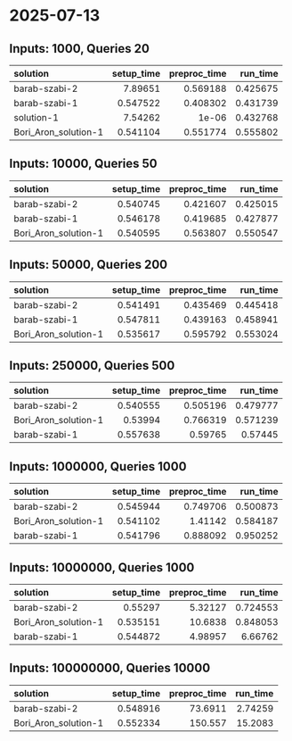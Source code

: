 # 2025-07-13

## Inputs: 1000, Queries 20

| solution             |   setup_time |   preproc_time |   run_time |
|:---------------------|-------------:|---------------:|-----------:|
| barab-szabi-2        |     7.89651  |       0.569188 |   0.425675 |
| barab-szabi-1        |     0.547522 |       0.408302 |   0.431739 |
| solution-1           |     7.54262  |       1e-06    |   0.432768 |
| Bori_Aron_solution-1 |     0.541104 |       0.551774 |   0.555802 |

## Inputs: 10000, Queries 50

| solution             |   setup_time |   preproc_time |   run_time |
|:---------------------|-------------:|---------------:|-----------:|
| barab-szabi-2        |     0.540745 |       0.421607 |   0.425015 |
| barab-szabi-1        |     0.546178 |       0.419685 |   0.427877 |
| Bori_Aron_solution-1 |     0.540595 |       0.563807 |   0.550547 |

## Inputs: 50000, Queries 200

| solution             |   setup_time |   preproc_time |   run_time |
|:---------------------|-------------:|---------------:|-----------:|
| barab-szabi-2        |     0.541491 |       0.435469 |   0.445418 |
| barab-szabi-1        |     0.547811 |       0.439163 |   0.458941 |
| Bori_Aron_solution-1 |     0.535617 |       0.595792 |   0.553024 |

## Inputs: 250000, Queries 500

| solution             |   setup_time |   preproc_time |   run_time |
|:---------------------|-------------:|---------------:|-----------:|
| barab-szabi-2        |     0.540555 |       0.505196 |   0.479777 |
| Bori_Aron_solution-1 |     0.53994  |       0.766319 |   0.571239 |
| barab-szabi-1        |     0.557638 |       0.59765  |   0.57445  |

## Inputs: 1000000, Queries 1000

| solution             |   setup_time |   preproc_time |   run_time |
|:---------------------|-------------:|---------------:|-----------:|
| barab-szabi-2        |     0.545944 |       0.749706 |   0.500873 |
| Bori_Aron_solution-1 |     0.541102 |       1.41142  |   0.584187 |
| barab-szabi-1        |     0.541796 |       0.888092 |   0.950252 |

## Inputs: 10000000, Queries 1000

| solution             |   setup_time |   preproc_time |   run_time |
|:---------------------|-------------:|---------------:|-----------:|
| barab-szabi-2        |     0.55297  |        5.32127 |   0.724553 |
| Bori_Aron_solution-1 |     0.535151 |       10.6838  |   0.848053 |
| barab-szabi-1        |     0.544872 |        4.98957 |   6.66762  |

## Inputs: 100000000, Queries 10000

| solution             |   setup_time |   preproc_time |   run_time |
|:---------------------|-------------:|---------------:|-----------:|
| barab-szabi-2        |     0.548916 |        73.6911 |    2.74259 |
| Bori_Aron_solution-1 |     0.552334 |       150.557  |   15.2083  |